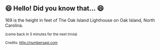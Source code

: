 ## 😄 Hello! Did you know that... 😄
169 is the height in feet of The Oak Island Lighthouse on Oak Island, North Carolina.

<sup>(come back in 5 minutes for the next trivia)</sup>


<sup>Credits: http://numbersapi.com</sup>
